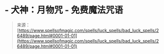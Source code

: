 <!--yml

category: 未分类

date: 2024-06-12 19:14:32

-->

# -   犬神：月物咒 - 免费魔法咒语

> 来源：[https://www.spellsofmagic.com/spells/luck_spells/bad_luck_spells/26489/page.html#0001-01-01](https://www.spellsofmagic.com/spells/luck_spells/bad_luck_spells/26489/page.html#0001-01-01)
